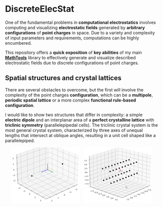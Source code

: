 # DiscreteElecStat

One of the fundamental problems in **computational electrostatics** involves computing and visualizing **electrostatic
fields** generated by **arbitrary configurations** of **point charges** in space. Due to a variety and complexity of
input parameters and requirements, computations can be highly encumbered.

This repository offers a **quick exposition** of **key abilities** of my
main [**MathTools**](https://github.com/StDLabs/MathTools) library to effectively generate and
visualize described electrostatic fields due to discrete configurations of point charges.

## Spatial structures and crystal lattices

There are several obstacles to overcome, but the first will involve the complexity of the point charges
**configuration**, which can be a **multipole**, **periodic spatial lattice** or a more complex
**functional rule-based configuration**.

I would like to show two structures that differ in complexity: a simple **electric dipole** and an interplanar area of
a **perfect crystalline lattice** with **triclinic symmetry** (parallelepipedal cells). The triclinic crystal system is
the most general crystal system, characterized by three axes of unequal lengths that intersect at oblique angles,
resulting in a unit cell shaped like a parallelepiped.

<p align="center">
    <img width="45%" src="https://github.com/StDLabs/DiscreteElecStat/blob/main/Content/Dipole1.png" alt="dipole"/>
&nbsp;
    <img width="45%" src="https://github.com/StDLabs/DiscreteElecStat/blob/main/Content/Lattice.gif" alt="lattice"/>
</p>
